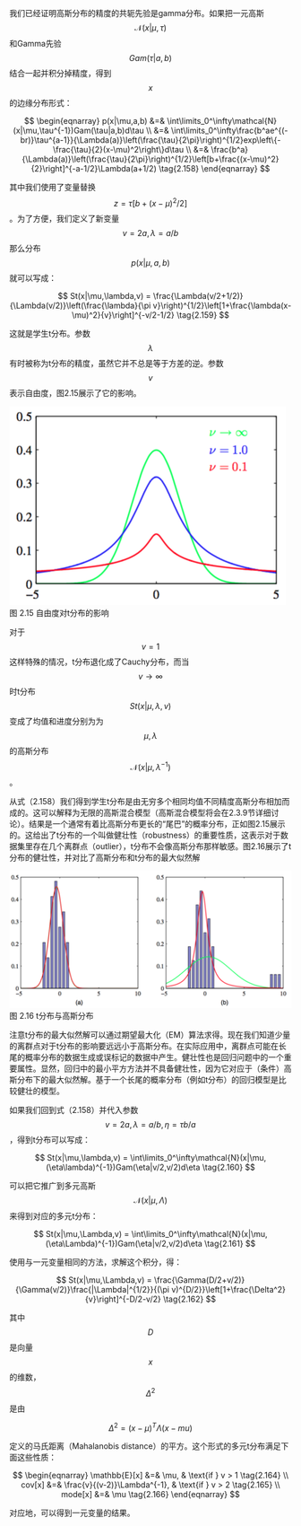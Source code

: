 我们已经证明高斯分布的精度的共轭先验是gamma分布。如果把一元高斯$$ \mathcal{N}(x|\mu,\tau) $$和Gamma先验$$ Gam(\tau|a,b) $$结合一起并积分掉精度，得到$$ x $$的边缘分布形式：    

$$
\begin{eqnarray}
p(x|\mu,a,b) &=& \int\limits_0^\infty\mathcal{N}(x|\mu,\tau^{-1})Gam(\tau|a,b)d\tau \\
&=&  \int\limits_0^\infty\frac{b^ae^{(-br)}\tau^{a-1}}{\Lambda(a)}\left(\frac{\tau}{2\pi}\right)^{1/2}exp\left\{-\frac{\tau}{2}(x-\mu)^2\right\}d\tau \\
&=& \frac{b^a}{\Lambda(a)}\left(\frac{\tau}{2\pi}\right)^{1/2}\left[b+\frac{(x-\mu)^2}{2}\right]^{-a-1/2}\Lambda(a+1/2) \tag{2.158}
\end{eqnarray}
$$

其中我们使用了变量替换$$ z = \tau[b+(x-\mu)^2/2] $$。为了方便，我们定义了新变量$$ v = 2a, \lambda = a/b $$那么分布$$ p(x|\mu,a,b) $$就可以写成：    

$$
St(x|\mu,\lambda,v) = \frac{\Lambda(v/2+1/2)}{\Lambda(v/2)}\left(\frac{\lambda}{\pi v}\right)^{1/2}\left[1+\frac{\lambda(x-\mu)^2}{v}\right]^{-v/2-1/2}  \tag{2.159}
$$

这就是学生t分布。参数$$ \lambda $$有时被称为t分布的精度，虽然它并不总是等于方差的逆。参数$$ v $$表示自由度，图2.15展示了它的影响。

![图 2-15](images/t_distribution.png)      
图 2.15 自由度对t分布的影响

对于$$ v = 1 $$这样特殊的情况，t分布退化成了Cauchy分布，而当$$ v \to \infty $$时t分布$$ St(x|\mu,\lambda,v) $$变成了均值和进度分别为为$$ \mu, \lambda $$的高斯分布$$ \mathcal{N}(x|\mu,\lambda^{-1}) $$。    

从式（2.158）我们得到学生t分布是由无穷多个相同均值不同精度高斯分布相加而成的。这可以解释为无限的高斯混合模型（高斯混合模型将会在2.3.9节详细讨论）。结果是一个通常有着比高斯分布更长的“尾巴”的概率分布，正如图2.15展示的。这给出了t分布的一个叫做健壮性（robustness）的重要性质，这表示对于数据集里存在几个离群点（outlier），t分布不会像高斯分布那样敏感。图2.16展示了t分布的健壮性，并对比了高斯分布和t分布的最大似然解

![图 2-16](images/t_gaussian_distribution.png)      
图 2.16 t分布与高斯分布    


注意t分布的最大似然解可以通过期望最大化（EM）算法求得。现在我们知道少量的离群点对于t分布的影响要远远小于高斯分布。在实际应用中，离群点可能在长尾的概率分布的数据生成或误标记的数据中产生。健壮性也是回归问题中的一个重要属性。显然，回归中的最小平方方法并不具备健壮性，因为它对应于（条件）高斯分布下的最大似然解。基于一个长尾的概率分布（例如t分布）的回归模型是比较健壮的模型。     

如果我们回到式（2.158）并代入参数$$ v = 2a, \lambda = a/b, \eta = \tau b/a $$，得到t分布可以写成：     

$$
St(x|\mu,\lambda,v) = \int\limits_0^\infty\mathcal{N}(x|\mu,(\eta\lambda)^{-1})Gam(\eta|v/2,v/2)d\eta \tag{2.160}
$$

可以把它推广到多元高斯$$ \mathcal{N}(x|\mu,\Lambda) $$来得到对应的多元t分布：    

$$
St(x|\mu,\Lambda,v) = \int\limits_0^\infty\mathcal{N}(x|\mu,(\eta\Lambda)^{-1})Gam(\eta|v/2,v/2)d\eta \tag{2.161}
$$

使用与一元变量相同的方法，求解这个积分，得：    

$$
St(x|\mu,\Lambda,v) = \frac{\Gamma(D/2+v/2)}{\Gamma(v/2)}\frac{|\Lambda|^{1/2}}{(\pi v)^{D/2}}\left[1+\frac{\Delta^2}{v}\right]^{-D/2-v/2} \tag{2.162}
$$

其中$$ D $$是向量$$ x $$的维数，$$ \Delta^2 $$是由

$$
\Delta^2 = (x-\mu)^T\Lambda(x-mu) \tag{2.163}
$$

定义的马氏距离（Mahalanobis distance）的平方。这个形式的多元t分布满足下面这些性质：    

$$
\begin{eqnarray}
\mathbb{E}[x] &=& \mu, & \text{if } v > 1 \tag{2.164} \\
cov[x] &=& \frac{v}{(v-2)}\Lambda^{-1}, & \text{if } v > 2 \tag{2.165} \\
mode[x] &=& \mu \tag{2.166}
\end{eqnarray}
$$

对应地，可以得到一元变量的结果。

